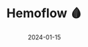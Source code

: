 ---
date: 2024-01-15
demo: "https://lewinkoon.github.io/hemoflow"
description: Velocity field visualization from a phase contrast magnetic resonance study.
title: Hemoflow 🩸
source: "https://github.com/lewinkoon/hemoflow"
---